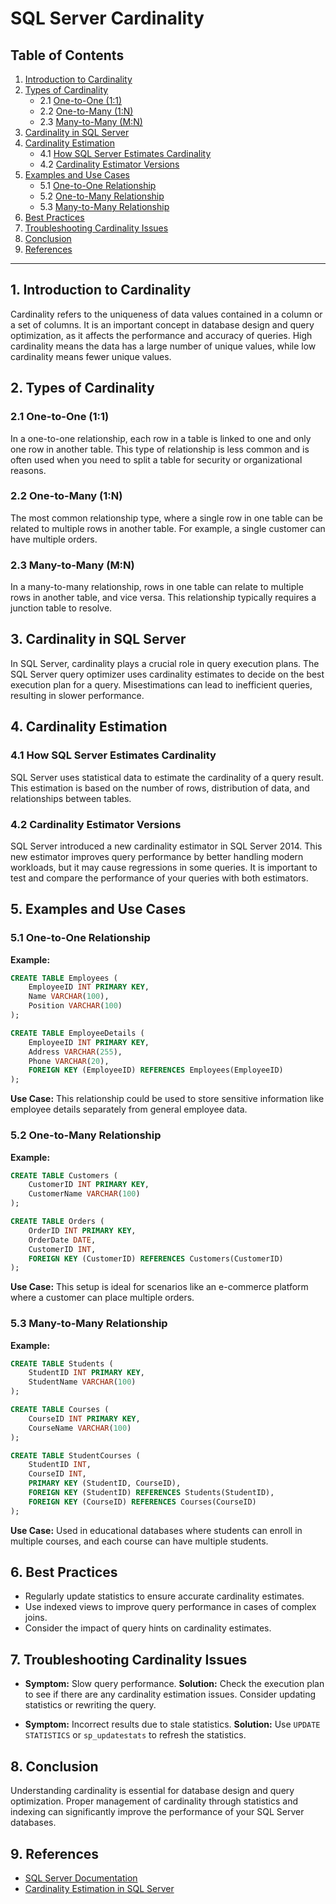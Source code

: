 # SQL Server Cardinality

## Table of Contents
1. [Introduction to Cardinality](#1-introduction-to-cardinality)
2. [Types of Cardinality](#types-of-cardinality)
   - 2.1 [One-to-One (1:1)](#one-to-one-1-1)
   - 2.2 [One-to-Many (1:N)](#one-to-many-1-n)
   - 2.3 [Many-to-Many (M:N)](#many-to-many-m-n)
3. [Cardinality in SQL Server](#cardinality-in-sql-server)
4. [Cardinality Estimation](#cardinality-estimation)
   - 4.1 [How SQL Server Estimates Cardinality](#how-sql-server-estimates-cardinality)
   - 4.2 [Cardinality Estimator Versions](#cardinality-estimator-versions)
5. [Examples and Use Cases](#examples-and-use-cases)
   - 5.1 [One-to-One Relationship](#one-to-one-relationship)
   - 5.2 [One-to-Many Relationship](#one-to-many-relationship)
   - 5.3 [Many-to-Many Relationship](#many-to-many-relationship)
6. [Best Practices](#best-practices)
7. [Troubleshooting Cardinality Issues](#troubleshooting-cardinality-issues)
8. [Conclusion](#conclusion)
9. [References](#references)

---

## 1. Introduction to Cardinality
Cardinality refers to the uniqueness of data values contained in a column or a set of columns. It is an important concept in database design and query optimization, as it affects the performance and accuracy of queries. High cardinality means the data has a large number of unique values, while low cardinality means fewer unique values.

## 2. Types of Cardinality

### 2.1 One-to-One (1:1)
In a one-to-one relationship, each row in a table is linked to one and only one row in another table. This type of relationship is less common and is often used when you need to split a table for security or organizational reasons.

### 2.2 One-to-Many (1:N)
The most common relationship type, where a single row in one table can be related to multiple rows in another table. For example, a single customer can have multiple orders.

### 2.3 Many-to-Many (M:N)
In a many-to-many relationship, rows in one table can relate to multiple rows in another table, and vice versa. This relationship typically requires a junction table to resolve.

## 3. Cardinality in SQL Server
In SQL Server, cardinality plays a crucial role in query execution plans. The SQL Server query optimizer uses cardinality estimates to decide on the best execution plan for a query. Misestimations can lead to inefficient queries, resulting in slower performance.

## 4. Cardinality Estimation

### 4.1 How SQL Server Estimates Cardinality
SQL Server uses statistical data to estimate the cardinality of a query result. This estimation is based on the number of rows, distribution of data, and relationships between tables.

### 4.2 Cardinality Estimator Versions
SQL Server introduced a new cardinality estimator in SQL Server 2014. This new estimator improves query performance by better handling modern workloads, but it may cause regressions in some queries. It is important to test and compare the performance of your queries with both estimators.

## 5. Examples and Use Cases

### 5.1 One-to-One Relationship
**Example:**
```sql
CREATE TABLE Employees (
    EmployeeID INT PRIMARY KEY,
    Name VARCHAR(100),
    Position VARCHAR(100)
);

CREATE TABLE EmployeeDetails (
    EmployeeID INT PRIMARY KEY,
    Address VARCHAR(255),
    Phone VARCHAR(20),
    FOREIGN KEY (EmployeeID) REFERENCES Employees(EmployeeID)
);
```
**Use Case:** 
This relationship could be used to store sensitive information like employee details separately from general employee data.

### 5.2 One-to-Many Relationship
**Example:**
```sql
CREATE TABLE Customers (
    CustomerID INT PRIMARY KEY,
    CustomerName VARCHAR(100)
);

CREATE TABLE Orders (
    OrderID INT PRIMARY KEY,
    OrderDate DATE,
    CustomerID INT,
    FOREIGN KEY (CustomerID) REFERENCES Customers(CustomerID)
);
```
**Use Case:** 
This setup is ideal for scenarios like an e-commerce platform where a customer can place multiple orders.

### 5.3 Many-to-Many Relationship
**Example:**
```sql
CREATE TABLE Students (
    StudentID INT PRIMARY KEY,
    StudentName VARCHAR(100)
);

CREATE TABLE Courses (
    CourseID INT PRIMARY KEY,
    CourseName VARCHAR(100)
);

CREATE TABLE StudentCourses (
    StudentID INT,
    CourseID INT,
    PRIMARY KEY (StudentID, CourseID),
    FOREIGN KEY (StudentID) REFERENCES Students(StudentID),
    FOREIGN KEY (CourseID) REFERENCES Courses(CourseID)
);
```
**Use Case:** 
Used in educational databases where students can enroll in multiple courses, and each course can have multiple students.

## 6. Best Practices
- Regularly update statistics to ensure accurate cardinality estimates.
- Use indexed views to improve query performance in cases of complex joins.
- Consider the impact of query hints on cardinality estimates.

## 7. Troubleshooting Cardinality Issues
- **Symptom:** Slow query performance.
  **Solution:** Check the execution plan to see if there are any cardinality estimation issues. Consider updating statistics or rewriting the query.
  
- **Symptom:** Incorrect results due to stale statistics.
  **Solution:** Use `UPDATE STATISTICS` or `sp_updatestats` to refresh the statistics.

## 8. Conclusion
Understanding cardinality is essential for database design and query optimization. Proper management of cardinality through statistics and indexing can significantly improve the performance of your SQL Server databases.

## 9. References
- [SQL Server Documentation](https://docs.microsoft.com/en-us/sql/sql-server/)
- [Cardinality Estimation in SQL Server](https://docs.microsoft.com/en-us/sql/relational-databases/sql-server-query-optimizer-cardinality-estimation)
